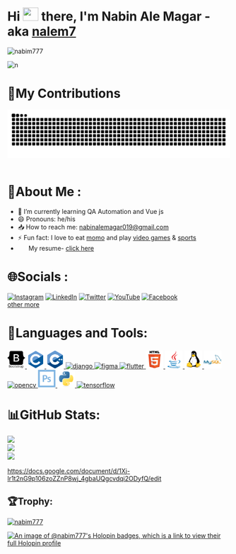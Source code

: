 # Hi <img src="https://github.com/nabim777/nabim777/assets/61624650/a7fd9b75-e909-4409-b338-9b0638c29aef" height="30" width="35"> there, I'm Nabin Ale Magar - aka [nalem7](https://www.facebook.com/nobin.magar.37604303)

<p align="left"> <img src="https://komarev.com/ghpvc/?username=nabim777&label=Profile%20views&color=0e75b6&style=flat" alt="nabim777" /> </p>

![n](nalem.svg)

<!--
<p><a href="#"><img width="530" height="260" src="https://media.giphy.com/media/MWRiRARGbMKBnErBHX/giphy.gif"/></a><img alt="GIF" src="https://bestanimations.com/media/flags/1039074932napal-flag-gif.gif#.YpDJTR4d-1A.link"  width="210" height="264" /></p>
-->

<!--
<img align="left" alt="GIF" src="https://media.giphy.com/media/MWRiRARGbMKBnErBHX/giphy.gif"  width="530" height="260" /><img align="left" alt="GIF" src="https://bestanimations.com/media/flags/1039074932napal-flag-gif.gif#.YpDJTR4d-1A.link"  width="210" height="264" />
-->

# 🐍My Contributions

<div align="left">
  <img alt="snake eating my contributions" src="https://raw.githubusercontent.com/nabim777/nabim777/output/github-contribution-grid-snake-dark.svg" /> 
  <br/><br/>
</div>

# 💫About Me :

<!-- 🔭 I’m currently working on [Thulo Technology Pvt. Ltd](https://thulotechnology.com/) -->
- 🌱 I’m currently learning QA Automation and Vue js
- 😄 Pronouns: he/his
- 📥 How to reach me: nabinalemagar019@gmail.com
- ⚡ Fun fact: I love to eat [momo](https://i.ibb.co/ScmX9Dm/17342738-489740917816742-4823018553134399259-n.jpg) and play [video games](https://youtu.be/iSjulD1sTVY) & [sports](https://www.thoughtco.com/thmb/Ziq_fOfglZvLEiEtnQOjA5PoD1c=/736x552/smart/filters:no_upscale()/sports002-56b04dfb3df78cf772ce1589.jpg)
- <img src="https://cdn-icons-png.flaticon.com/512/942/942748.png" height="15" width="20"> My resume- [click here](https://drive.google.com/file/d/15h5d3aYQy4bJZAsmZYzF9NmvBusUS0ea/view?usp=sharing)


# 🌐Socials :

[![Instagram](https://img.shields.io/badge/Instagram-%23E4405F.svg?logo=Instagram&logoColor=white)](https://www.instagram.com/_nalem7) [![LinkedIn](https://img.shields.io/badge/LinkedIn-%230077B5.svg?logo=linkedin&logoColor=white)](https://www.linkedin.com/in/nabin-ale-8b6579160/) [![Twitter](https://img.shields.io/badge/Twitter-%231DA1F2.svg?logo=Twitter&logoColor=white)](https://twitter.com/_nalem7) [![YouTube](https://img.shields.io/badge/YouTube-%23FF0000.svg?logo=YouTube&logoColor=white)](https://www.youtube.com/channel/UCeIGTY7GhRcByP8IlWuIJ6A) [![Facebook](https://img.shields.io/badge/f-facebook-blue)](https://www.facebook.com/nobin.magar.37604303)
<br>
[other more](https://nabinmagar7.com.np/)


# 🔨Languages and Tools:

<h3 align="left"></h3>
<p align="left"> <a href="https://getbootstrap.com" target="_blank" rel="noreferrer"> <img src="https://raw.githubusercontent.com/devicons/devicon/master/icons/bootstrap/bootstrap-plain-wordmark.svg" alt="bootstrap" width="40" height="40"/> </a> <a href="https://www.cprogramming.com/" target="_blank" rel="noreferrer"> <img src="https://raw.githubusercontent.com/devicons/devicon/master/icons/c/c-original.svg" alt="c" width="40" height="40"/> </a> <a href="https://www.w3schools.com/cpp/" target="_blank" rel="noreferrer"> <img src="https://raw.githubusercontent.com/devicons/devicon/master/icons/cplusplus/cplusplus-original.svg" alt="cplusplus" width="40" height="40"/> </a> <a href="https://www.djangoproject.com/" target="_blank" rel="noreferrer"> <img src="https://www.djangoproject.com/m/img/logos/django-logo-negative.svg" alt="django" width="40" height="40"/> </a> <a href="https://www.figma.com/" target="_blank" rel="noreferrer"> <img src="https://www.vectorlogo.zone/logos/figma/figma-icon.svg" alt="figma" width="40" height="40"/> </a> <a href="https://flutter.dev" target="_blank" rel="noreferrer"> <img src="https://www.vectorlogo.zone/logos/flutterio/flutterio-icon.svg" alt="flutter" width="40" height="40"/> </a> <a href="https://git-scm.com/" target="_blank" rel="noreferrer">  <img src="https://raw.githubusercontent.com/devicons/devicon/master/icons/html5/html5-original-wordmark.svg" alt="html5" width="40" height="40"/> </a> <a href="https://www.java.com" target="_blank" rel="noreferrer"> <img src="https://raw.githubusercontent.com/devicons/devicon/master/icons/java/java-original.svg" alt="java" width="40" height="40"/> </a> <a href="https://www.linux.org/" target="_blank" rel="noreferrer"> <img src="https://raw.githubusercontent.com/devicons/devicon/master/icons/linux/linux-original.svg" alt="linux" width="40" height="40"/> </a> <a href="https://www.mysql.com/" target="_blank" rel="noreferrer"> <img src="https://raw.githubusercontent.com/devicons/devicon/master/icons/mysql/mysql-original-wordmark.svg" alt="mysql" width="40" height="40"/> </a> <a href="https://opencv.org/" target="_blank" rel="noreferrer"> <img src="https://www.vectorlogo.zone/logos/opencv/opencv-icon.svg" alt="opencv" width="40" height="40"/> </a> <a href="https://www.photoshop.com/en" target="_blank" rel="noreferrer"> <img src="https://raw.githubusercontent.com/devicons/devicon/master/icons/photoshop/photoshop-line.svg" alt="photoshop" width="40" height="40"/> </a> <a href="https://www.python.org" target="_blank" rel="noreferrer"> <img src="https://raw.githubusercontent.com/devicons/devicon/master/icons/python/python-original.svg" alt="python" width="40" height="40"/> </a> <a href="https://www.tensorflow.org" target="_blank" rel="noreferrer"> <img src="https://www.vectorlogo.zone/logos/tensorflow/tensorflow-icon.svg" alt="tensorflow" width="40" height="40"/> </a> </p>


# 📊GitHub Stats:

![](https://github-readme-stats.vercel.app/api?username=nabim777&theme=onedark&hide_border=true&include_all_commits=false&count_private=false)<br/>
![](https://github-readme-streak-stats.herokuapp.com/?user=nabim777&theme=onedark&hide_border=true)<br/>
![](https://github-readme-stats.vercel.app/api/top-langs/?username=nabim777&theme=onedark&hide_border=true&include_all_commits=false&count_private=false&layout=compact)



https://docs.google.com/document/d/1Xj-lr1t2nG9p106zoZZnP8wj_4gbaUQgcvdqi2ODyfQ/edit


## 🏆Trophy:

<p align="left"> <a href="https://github.com/ryo-ma/github-profile-trophy"><img src="https://github-profile-trophy.vercel.app/?username=nabim777&theme=onedark&column=4&margin-w=15&margin-h=15" alt="nabim777" /></a> </p>


[![An image of @nabim777's Holopin badges, which is a link to view their full Holopin profile](https://holopin.me/nabim777)](https://holopin.io/@nabim777)
